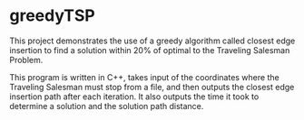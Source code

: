 # greedyTSP
This project demonstrates the use of a greedy algorithm called closest edge insertion to find a solution within 20% of optimal to the Traveling Salesman Problem.

This program is written in C++, takes input of the coordinates where the Traveling Salesman must stop from a file, and then outputs the closest edge insertion path after each iteration. It also outputs the time it took to determine a solution and the solution path distance.
